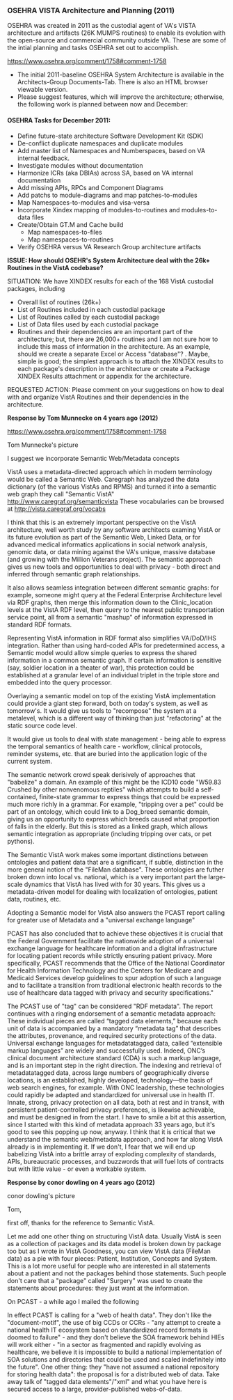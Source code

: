 ###  OSEHRA VISTA Architecture and Planning  (2011)

OSEHRA was created in 2011 as the custodial agent of VA's VISTA architecture and artifacts (26K MUMPS routines)  to enable its evolution with the open-source and commercial community outside VA.   These are some of the intial planning and tasks OSEHRA set out to accomplish.

https://www.osehra.org/comment/1758#comment-1758

* The initial 2011-baseline OSEHRA System Architecture is available in the Architects-Group Documents-Tab. There is also an HTML browser viewable version.  
* Please suggest features, which will improve the architecture; otherwise, the following work is planned between now and December:

#### OSEHRA Tasks for December 2011:
* Define future-state architecture Software Development Kit (SDK)
* De-conflict duplicate namespaces and duplicate modules
* Add master list of Namespaces and Numberspaces, based on VA internal feedback.
* Investigate modules without documentation
* Harmonize ICRs (aka DBIAs) across SA, based on VA internal documentation
* Add missing APIs, RPCs and Component Diagrams
* Add patchs to module-diagrams and map patches-to-modules
* Map Namespaces-to-modules and visa-versa
* Incorporate Xindex mapping of modules-to-routines and modules-to-data files
* Create/Obtain GT.M and Cache build
  * Map namespaces-to-files
  * Map namespaces-to-routines
* Verify OSEHRA versus VA Research Group architecture artifacts


__ISSUE: How should OSEHR's System Architecture deal with the 26k+ Routines in the VistA codebase?__

SITUATION: We have XINDEX results for each of the 168 VistA custodial packages, including
* Overall list of routines (26k+)
* List of Routines included in each custodial package
* List of Routines called by each custodial package
* List of Data files used by each custodial package
* Routines and their dependencies are an important part of the architecture; but, there are 26,000+ routines and I am not sure how to include this mass of information in the architecture. As an example, should we create a separate Excel or Access "database"? . Maybe, simple is good; the simplest approach is to attach the XINDEX results to each package's description in the architecture or create a Package XINDEX Results attachment or appendix for the architecture.

REQUESTED ACTION: Please comment on your suggestions on how to deal with and organize VistA Routines and their dependencies in the architecture.


__Response by Tom Munnecke on 4 years ago (2012)__

https://www.osehra.org/comment/1758#comment-1758

Tom Munnecke's picture

I suggest we incorporate Semantic Web/Metadata concepts


VistA uses a metadata-directed approach which in modern terminology would be called a Semantic Web.  Caregraph has analyzed the data dictionary (of the various VistAs and RPMS) and turned it into a semantic web graph they call "Semantic VistA" http://www.caregraf.org/semanticvista  These vocabularies can be browsed at http://vista.caregraf.org/vocabs

I think that this is an extremely important perspective on the VistA architecture, well worth study by any software architects examing VistA or its future evolution as part of the Semantic Web, Linked Data, or for advanced medical informatics applications in social network analysis, genomic data, or data mining against the VA's unique, massive database (and growing with the Million Veterans project).  The semantic approach gives us new tools and opportunities to deal with privacy - both direct and inferred through semantic graph relationships.

It also allows seamless integration between different semantic graphs: for example, someone might query at the Federal Enterprise Architecture level via RDF graphs, then merge this information down to the Clinic_location levels at the VistA RDF level, then query to the nearest public transportation service point, all from a semantic "mashup" of information expressed in standard RDF formats.

Representing VistA information in RDF format also simplifies VA/DoD/IHS integration.  Rather than using hard-coded APIs for predetermined access, a Semantic model would allow simple queries to express the shared information in a common semantic graph.  If certain information is sensitive (say, soldier location in a theater of war), this protection could be established at a granular level of an individual triplet in the triple store and embedded into the query processor.

Overlaying a semantic model on top of the existing VistA implementation could provide a giant step forward, both on today's system, as well as tomorrow's.  It would give us tools to "recompose" the system at a metalevel, which is a different way of thinking than just "refactoring" at the static source code level.  

It would give us tools to deal with state management - being able to express the temporal semantics of health care - workflow, clinical protocols, reminder systems, etc. that are buried into the application logic of the current system. 

The semantic network crowd speak derisively of approaches that "babelize" a domain.  An example of this might be the ICD10 code "W59.83 Crushed by other nonvenomous reptiles" which attempts to build a self-contained, finite-state grammar to express things that could be expressed much more richly in a grammar.  For example, "tripping over a pet" could be part of an ontology, which could link to a Dog_breed semantic domain, giving us an opportunity to express which breeds caused what proportion of falls in the elderly.  But this is stored as a linked graph, which allows semantic integration as appropriate (including tripping over cats, or pet pythons).

The Semantic VistA work makes some important distinctions between ontologies and patient data that are a significant, if subtle, distinction in the more general notion of the "FileMan database".  These ontologies are futher broken down into local vs. national, which is a very important part the large-scale dynamics that VistA has lived with for 30 years. This gives us a metadata-driven model for dealing with localization of ontologies, patient data, routines, etc.

Adopting a Semantic model for VistA also answers the PCAST report calling for greater use of Metadata and a "universal exchange language"

 

PCAST has also concluded that to achieve these objectives it is crucial that the Federal Government facilitate the nationwide adoption of a universal exchange language for healthcare information and a digital infrastructure for locating patient records while strictly ensuring patient privacy. More specifically, PCAST recommends that the Office of the National Coordinator for Health Information Technology and the Centers for Medicare and Medicaid Services develop guidelines to spur adoption of such a language and to facilitate a transition from traditional electronic health records to the use of healthcare data tagged with privacy and security specifications."

The PCAST use of "tag" can be considered "RDF metadata".  The report continues with a ringing endorsement of a semantic metadata approach:
These individual pieces are called “tagged data elements,” because each unit of data is accompanied by a mandatory “meta­data tag” that describes the attributes, provenance, and required security protections of the data. Universal exchange languages for metadata­tagged data, called “extensible markup languages” are widely and successfully used. Indeed, ONC’s clinical document architecture standard (CDA) is such a markup language, and is an important step in the right direction. The indexing and retrieval of metadata­tagged data, across large numbers of geographically diverse locations, is an established, highly developed, technology—the basis of web search engines, for example. With ONC leadership, these technologies could rapidly be adapted and standardized for universal use in health IT. Innate, strong, privacy protection on all data, both at rest and in transit, with persistent patient­-controlled privacy preferences, is likewise achievable, and must be designed in from the start.
I have to smile a bit at this assertion, since I started with this kind of metadata approach 33 years ago, but it's good to see this popping up now, anyway. I think that it is critical that we understand the semantic web/metadata approach, and how far along VistA already is in implementing it.  If we don't, I fear that we will end up babelizing VistA into a brittle array of exploding complexity of standards, APIs, bureaucratic processes, and buzzwords that will fuel lots of contracts but with little value - or even a workable system.

 

__Response by conor dowling on 4 years ago (2012)__

conor dowling's picture

Tom,

first off, thanks for the reference to Semantic VistA.

Let me add one other thing on structuring VistA data. Usually VistA is seen as a collection of packages and its data model is broken down by package too but as I wrote in VistA Goodness, you can view VistA data (FileMan data) as a pie with four pieces: Patient, Institution, Concepts and System. This is a lot more useful for people who are interested in all statements about a patient and not the packages behind those statements. Such people don't care that a "package" called "Surgery" was used to create the statements about procedures: they just want at the information.  

On PCAST - a while ago I mailed the following

In effect PCAST is calling for a "web of health data". They don't like the "document-motif", the use of big CCDs or CCRs - "any attempt to create a national health IT ecosystem based on standardized record formats is doomed to failure" - and they don't believe the SOA framework behind HIEs will work either - "in a sector as fragmented and rapidly evolving as healthcare, we believe it is impossible to build a national implementation of SOA solutions and directories that could be used and scaled indefinitely into the future". One other thing: they "have not assumed a national repository for storing health data": the proposal  is for a distributed web of data. Take away talk of "tagged data elements"/"xml" and what you have here is secured access to a large, provider-published webs-of-data.


